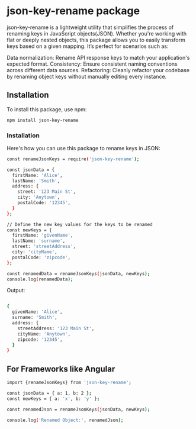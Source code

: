 # json-key-rename package

json-key-rename is a lightweight utility that simplifies the process of renaming keys in JavaScript objects(JSON). Whether you're working with flat or deeply nested objects, this package allows you to easily transform keys based on a given mapping. It’s perfect for scenarios such as:

Data normalization: Rename API response keys to match your application's expected format.
Consistency: Ensure consistent naming conventions across different data sources.
Refactoring: Cleanly refactor your codebase by renaming object keys without manually editing every instance.

## Installation

To install this package, use npm:

```bash
npm install json-key-rename
```


### Installation

Here's how you can use this package to rename keys in JSON:

```bash
const renameJsonKeys = require('json-key-rename');

const jsonData = {
  firstName: 'Alice',
  lastName: 'Smith',
  address: {
    street: '123 Main St',
    city: 'Anytown',
    postalCode: '12345',
  }
};

// Define the new key values for the keys to be renamed
const newKeys = {
  firstName: 'givenName',
  lastName: 'surname',
  street: 'streetAddress',
  city: 'cityName',
  postalCode: 'zipcode',
};

const renamedData = renameJsonKeys(jsonData, newKeys);
console.log(renamedData);
```
Output:
```bash

{
  givenName: 'Alice',
  surname: 'Smith',
  address: {
    streetAddress: '123 Main St',
    cityName: 'Anytown',
    zipcode: '12345',
  }
}
```
## For Frameworks like Angular

```bash
import {renameJsonKeys} from 'json-key-rename';
```

```bash
const jsonData = { a: 1, b: 2 };
const newKeys = { a: 'x', b: 'y' };

const renamedJson = renameJsonKeys(jsonData, newKeys);

console.log('Renamed Object:', renamedJson);
```




